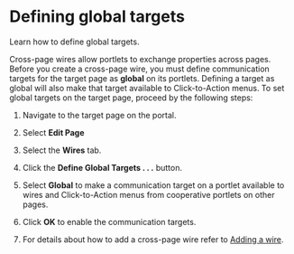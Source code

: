 # Defining global targets 

Learn how to define global targets.

Cross-page wires allow portlets to exchange properties across pages. Before you create a cross-page wire, you must define communication targets for the target page as **global** on its portlets. Defining a target as global will also make that target available to Click-to-Action menus. To set global targets on the target page, proceed by the following steps:

1.  Navigate to the target page on the portal.

2.  Select **Edit Page**

3.  Select the **Wires** tab.

4.  Click the **Define Global Targets . . .** button.

5.  Select **Global** to make a communication target on a portlet available to wires and Click-to-Action menus from cooperative portlets on other pages.

6.  Click **OK** to enable the communication targets.

7.  For details about how to add a cross-page wire refer to [Adding a wire](h_wires_add.md).


